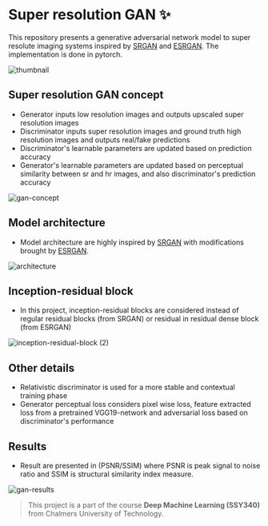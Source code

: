 # Super resolution GAN :sparkles:

This repository presents a generative adversarial network model to super resolute imaging systems inspired by [SRGAN](https://arxiv.org/abs/1609.04802) and [ESRGAN](https://arxiv.org/abs/1809.00219). The implementation is done in pytorch.

![thumbnail](https://user-images.githubusercontent.com/45295311/139563914-d50ef174-a98c-4ecf-8db2-91c7b3545f96.png)

## Super resolution GAN concept
- Generator inputs low resolution images and outputs upscaled super resolution images
- Discriminator inputs super resolution images and ground truth high resolution images and outputs real/fake predictions
- Discriminator's learnable parameters are updated based on prediction accuracy
- Generator's learnable parameters are updated based on perceptual similarity between sr and hr images, and also discriminator's prediction accuracy

![gan-concept](https://user-images.githubusercontent.com/45295311/139563228-ae41f960-03ee-439d-af28-4aa910ca1853.png)


## Model architecture
- Model architecture are highly inspired by [SRGAN](https://arxiv.org/abs/1609.04802) with modifications brought by [ESRGAN](https://arxiv.org/abs/1809.00219).

![architecture](https://user-images.githubusercontent.com/45295311/139563153-4064d5af-f965-496a-a3c3-cdf8072efa21.png)


## Inception-residual block
- In this project, inception-residual blocks are considered instead of regular residual blocks (from SRGAN) or residual in residual dense block (from ESRGAN)

![inception-residual-block (2)](https://user-images.githubusercontent.com/45295311/139563156-970bbf47-e071-4feb-87ad-c2ece40bd13c.png)


## Other details
- Relativistic discriminator is used for a more stable and contextual training phase
- Generator perceptual loss considers pixel wise loss, feature extracted loss from a pretrained VGG19-network and adversarial loss based on discriminator's performance


## Results
- Result are presented in (PSNR/SSIM) where PSNR is peak signal to noise ratio and SSIM is structural similarity index measure.

![gan-results](https://user-images.githubusercontent.com/45295311/139563229-abbe62c1-d619-4a03-be34-7c61fd70c904.png)

> This project is a part of the course **Deep Machine Learning (SSY340)** from Chalmers University of Technology.
